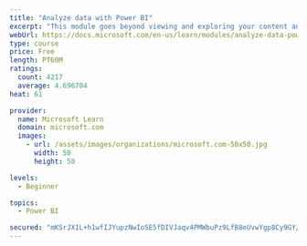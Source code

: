 ```yaml
---
title: "Analyze data with Power BI"
excerpt: "This module goes beyond viewing and exploring your content and explains how to interact with it by working with reports and dashboards to uncover and share new business insights."
webUrl: https://docs.microsoft.com/en-us/learn/modules/analyze-data-power-bi/
type: course
price: Free
length: PT60M
ratings:
  count: 4217
  average: 4.696704
heat: 61

provider:
  name: Microsoft Learn
  domain: microsoft.com
  images:
    - url: /assets/images/organizations/microsoft.com-50x50.jpg
      width: 50
      height: 50

levels:
  - Beginner

topics:
  - Power BI

secured: "mKSrJX1L+h1wfIJYupzNwIoSE5fDIVJaqv4PMWbuPz9LfB8eUvwYgp8Cy9GY/euMQ1bslIcH6Z3aRlLUgV0VCAvkyjdK1B2/w7xXgK56xibC7bkmDBw2oRWjwe7xnQ0u2QpN7tgKMwGoiAkgGqM7ByGqJQP8clM/qKkhEDATLo+E+meq1FdvStmPTUA7pjZgv2k/Gek4cwCh5Hhs31rSHIFRBxIui1JdNX7mHjWadT8272RhW0kdfsoln0iupW9JmyJny6chCf80fLatLL3RUMzSYgm5RrLNxaI002nrkXuoMbcin3Vtim6GO9s2qZ55dS5wT1h8ytY/3Po3a8vOYBuuKUkXzfQd1wQmjmrq7gu8qKIF6hr17FhL7cP2vcuOB2Ib/tj36kIW2GGNs0xrmQ==;8BVSUIas1j+Bxcs/klRf6w=="
---
```


